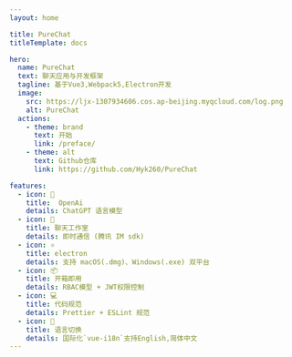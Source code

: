 ```yaml
---
layout: home

title: PureChat
titleTemplate: docs

hero:
  name: PureChat
  text: 聊天应用与开发框架
  tagline: 基于Vue3,Webpack5,Electron开发
  image:
    src: https://ljx-1307934606.cos.ap-beijing.myqcloud.com/log.png
    alt: PureChat
  actions:
    - theme: brand
      text: 开始
      link: /preface/
    - theme: alt
      text: Github仓库
      link: https://github.com/Hyk260/PureChat

features:
  - icon: 🤖
    title:  OpenAi
    details: ChatGPT 语言模型
  - icon: 💬
    title: 聊天工作室
    details: 即时通信 (腾讯 IM sdk)
  - icon: ⚛️
    title: electron
    details: 支持 macOS(.dmg)、Windows(.exe) 双平台
  - icon: 📦
    title: 开箱即用
    details: RBAC模型 + JWT权限控制
  - icon: 💻
    title: 代码规范
    details: Prettier + ESLint 规范
  - icon: 🔄
    title: 语言切换
    details: 国际化`vue-i18n`支持English,简体中文
---
```

